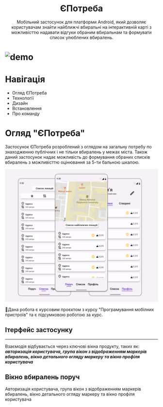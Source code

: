 <h1 align="center">ЄПотреба</h1>


<p align="center">
Мобільний застосунок для платформи Android, який дозволяє користувачам знайти найближчі вбиральні на інтерактивній карті з можливісттю надавати відгуки обраним вбиральнам та формувати список улюблених вбиралень.
</p>

# ![demo](https://github.com/sspaceless/e-potreba/blob/readme-design/docs/app-demo.png?raw=true)

<h1>Навігація</h1> 

* Огляд ЄПотреба
* Технології
* Дизайн
* Встановлення
* Про команду

<h1>Огляд "ЄПотреба"</h1>



Застосунок ЄПотреба розроблений з оглядом на загальну потребу по знаходженню публічних і не тільки вбиралень у межах міста. Також даний застосунок надає можливість до формування обраних списків вбиралень з можливісттю оцінювання за 5-ти бальною шкалою.

![demo](docs\demo\demo_interface.png)

🚧Дана робота є курсовим проєктом з курсу "Програмування мобілних пристроїв" та є підсумковою роботою за курс.

<h2>Ітерфейс застосунку</h2>

--------
Взаємодія відбувається через ключові вікна продукту, таких як: 
<b><i>
авторизація користувача, група вікон з відображенням маркерів вбиралень, вікно детального огляду маркеру та вікно профіля користувача
</i></b>

## Вікно вбиралень поруч

Авторизація користувача, група вікон з відображенням маркерів вбиралень, вікно детального огляду маркеру та вікно профіля користувача



